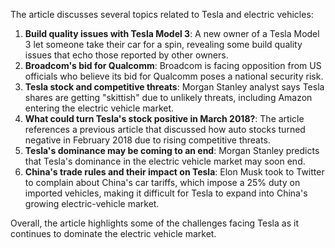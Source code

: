 The article discusses several topics related to Tesla and electric vehicles:

1. **Build quality issues with Tesla Model 3**: A new owner of a Tesla Model 3 let someone take their car for a spin, revealing some build quality issues that echo those reported by other owners.
2. **Broadcom's bid for Qualcomm**: Broadcom is facing opposition from US officials who believe its bid for Qualcomm poses a national security risk.
3. **Tesla stock and competitive threats**: Morgan Stanley analyst says Tesla shares are getting "skittish" due to unlikely threats, including Amazon entering the electric vehicle market.
4. **What could turn Tesla's stock positive in March 2018?**: The article references a previous article that discussed how auto stocks turned negative in February 2018 due to rising competitive threats.
5. **Tesla's dominance may be coming to an end**: Morgan Stanley predicts that Tesla's dominance in the electric vehicle market may soon end.
6. **China's trade rules and their impact on Tesla**: Elon Musk took to Twitter to complain about China's car tariffs, which impose a 25% duty on imported vehicles, making it difficult for Tesla to expand into China's growing electric-vehicle market.

Overall, the article highlights some of the challenges facing Tesla as it continues to dominate the electric vehicle market.